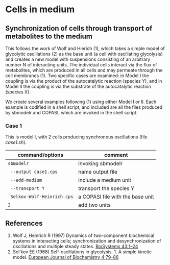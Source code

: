 # Cells in medium
## Synchronization of cells through transport of metabolites to the medium

This follows the work of Wolf and Hierich (1), which takes a simple model of glycolytic oscillations (2) as the base unit (a cell with oscillating glycolysis) and creates a new model with suspensions consisting of an arbitrary number N of interacting units. The individual cells interact via the flux of metabolites, which are produced in all cells and may permeate through the cell membranes (1). Two specific cases are examined: in Model I the coupling is via the product of the autocatalytic reaction (species Y), and in Model II the coupling is via the substrate of the autocatalytic reaction (species X).

We create several examples following (1) using either Model I or II. Each example is codified in a shell script, and included are all the files produced by sbmodelr and COPASI, which are invoked in the shell script.

### Case 1
This is model I, with 2 cells producing synchronous oscillations (file *case1.sh*).

| command/options              | comment                          |
| ---------------------------- | -------------------------------- |
|``sbmodelr``                  | invoking sbmodelr                |
|`` --output case1.cps``       | name output file                 |
|`` --add-medium``             | include a medium unit            |
|`` --transport Y``            | transport the species Y          |
|`` Selkov-Wolf-Heinrich.cps`` | a COPASI file with the base unit |
|`` 2 ``                       | add two units                    |



## References

1. Wolf J, Heinrich R (1997) Dynamics of two-component biochemical systems in interacting cells; synchronization and desynchronization of oscillations and multiple steady states. [BioSystems 43:1–24](https://doi.org/10.1016/s0303-2647(97)01688-2)
2. Sel’kov EE (1968) Self-oscillations in glycolysis. 1. A simple kinetic model. [European Journal of Biochemistry 4:79–86](https://doi.org/10.1111/j.1432-1033.1968.tb00175.x)
